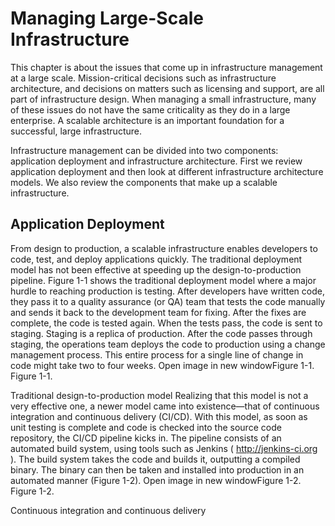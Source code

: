 <!-- https://link-springer-com.ezproxy.unal.edu.co/chapter/10.1007/978-1-4842-0511-2_1 -->
# Managing Large-Scale Infrastructure

This chapter is about the issues that come up in infrastructure management at a large scale. Mission-critical decisions such as infrastructure architecture, and decisions on matters such as licensing and support, are all part of infrastructure design. When managing a small infrastructure, many of these issues do not have the same criticality as they do in a large enterprise. A scalable architecture is an important foundation for a successful, large infrastructure.

Infrastructure management can be divided into two components: application deployment and infrastructure architecture. First we review application deployment and then look at different infrastructure architecture models. We also review the components that make up a scalable infrastructure.

## Application Deployment
From design to production, a scalable infrastructure enables developers to code, test, and deploy applications quickly. The traditional deployment model has not been effective at speeding up the design-to-production pipeline. Figure 1-1 shows the traditional deployment model where a major hurdle to reaching production is testing. After developers have written code, they pass it to a quality assurance (or QA) team that tests the code manually and sends it back to the development team for fixing. After the fixes are complete, the code is tested again. When the tests pass, the code is sent to staging. Staging is a replica of production. After the code passes through staging, the operations team deploys the code to production using a change management process. This entire process for a single line of change in code might take two to four weeks.
Open image in new windowFigure 1-1.
Figure 1-1.

Traditional design-to-production model
Realizing that this model is not a very effective one, a newer model came into existence—that of continuous integration and continuous delivery (CI/CD). With this model, as soon as unit testing is complete and code is checked into the source code repository, the CI/CD pipeline kicks in. The pipeline consists of an automated build system, using tools such as Jenkins ( http://jenkins-ci.org ). The build system takes the code and builds it, outputting a compiled binary. The binary can then be taken and installed into production in an automated manner (Figure 1-2).
Open image in new windowFigure 1-2.
Figure 1-2.

Continuous integration and continuous delivery

